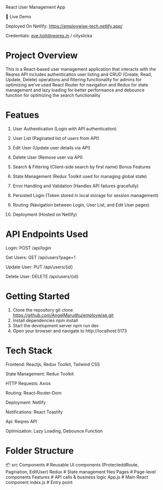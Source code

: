 React User Management App

🚀 Live Demo

Deployed On Netlify: https://employwise-tech.netlify.app/

Credentials: eve.holt@reqres.in / cityslicka

# Project Overview

This is a React-based user management application that interacts with the Reqres API includes authentication user listing and CRUD (Create, Read, Update, Delete) operations and filtering functionality for admins for optimizing we've used React Router for navigation and Redux for state management and lazy loading for better performance and debounce function for optimizing the search functionality

# Featues

1. User Authentication (Login with API authentication)

2. User List (Paginated list of users from API)

3. Edit User (Update user details via API)

4. Delete User (Remove user via API)

5. Search & Filtering (Client-side search by first name) Bonus Features

6. State Management (Redux Toolkit used for managing global state)

7. Error Handling and Validation (Handles API failures gracefully)

8. Persisted Login (Token stored in local storage for session management)

9. Routing (Navigation between Login, User List, and Edit User pages)

10. Deployment (Hosted on Netlify)

# API Endpoints Used

Login: POST /api/login

Get Users: GET /api/users?page=1

Update User: PUT /api/users/{id}

Delete User: DELETE /api/users/{id}

# Getting Started

1. Clone the repository git clone https://github.com/AngelMarudhu/employwise.git
2. Install dependencies npm install
3. Start the development server npm run dev
4. Open your browser and navigate to http://localhost:5173

# Tech Stack

Frontend: Reactjs, Redux Toolkit, Tailwind CSS

State Management: Redux Toolkit

HTTP Requests: Axios

Routing: React-Router-Dom

Deployment: Netlify

Notifications: React Toastify

Api: Reqres API

Optimization: Lazy Loading, Debounce Function

# Folder Structure

📦 src
Components # Reusable UI components (ProtecteddRoute, Pagination, EditUser)
Redux # State management files
Pages # Page-level components
Features # API calls & business logic
App.js # Main React component
index.js # Entry point
